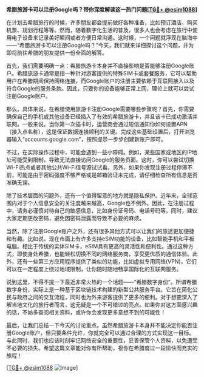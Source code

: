 **希腊旅游卡可以注册Google吗？带你深度解读这一热门问题[[TG💪+ @esim1088](https://t.me/s/esim1088)]**

在计划去希腊旅行的时候，许多朋友都会提前做好各种准备，比如预订酒店、购买机票、规划行程等等。然而，随着数字化生活的普及，很多人也会考虑在旅行中使用电子设备来记录美好瞬间或者方便日常沟通。这时候，一个问题就浮现在脑海中——“希腊旅游卡可以注册Google吗？”今天，我们就来详细探讨这个问题，并为即将前往希腊的朋友提供一份全面的解答。

首先，我们需要明确一点：希腊旅游卡本身并不直接影响是否能够注册Google账户。希腊旅游卡通常是指一种针对游客提供的特殊SIM卡或套餐服务，它可以帮助用户在希腊期间保持网络连接。而Google账户的注册主要依赖于互联网接入以及符合Google的服务条款。因此，只要你的设备能够正常上网，理论上就可以尝试注册Google账户。

那么，具体来说，在希腊使用旅游卡注册Google需要哪些步骤呢？首先，你需要确保自己的手机或其他设备已经插入了有效的希腊旅游卡，并且该卡已成功激活并联网。一般来说，当你第一次插卡时，运营商会通过短信通知你如何设置APN（接入点名称），这是保证数据连接顺利的关键。完成这些基础设置后，打开浏览器输入“accounts.google.com”，按照提示一步步创建新账户即可。

不过，在实际操作过程中，可能会遇到一些小障碍。例如，某些国家或地区的IP地址可能受到限制，导致无法直接访问Google的服务页面。这时，你可以尝试切换Wi-Fi热点或者其他公共Wi-Fi信号源试试看。另外，如果你发现注册过程停滞不前，可能是由于密码强度不够严格或是邮箱验证未完成，请仔细检查所有信息是否准确无误。

除了技术层面的问题外，还有一个值得留意的地方就是隐私保护。近年来，全球范围内对于个人信息安全的关注度越来越高，Google也不例外。因此，在注册过程中，请务必谨慎对待自己的敏感信息，比如身份证号码、电话号码等。同时，建议大家定期更改密码，避免因密码泄露而导致不必要的麻烦。

当然，除了注册Google账户之外，还有很多其他方式可以让我们的旅途更加便捷和有趣。比如说，现在市面上有许多支持eSIM功能的设备，比如智能手机和平板电脑。相比于传统的实体SIM卡，eSIM具有更高的灵活性和便利性。通过这种方式，即使身处希腊，也能轻松切换不同的网络服务商，享受更优质的通信体验。此外，还有一些第三方应用程序提供了类似的功能，比如虚拟专用网络(VPN)，它们可以在一定程度上绕过地域限制，让你随时随地畅享国际化的互联网服务。

说到这里，不得不提一下最近非常火热的一个话题——“希腊数字身份”。所谓希腊数字身份，实际上是一种基于区块链技术构建的新型公共服务平台。它旨在简化公民与政府之间的交互流程，同时也为外来游客提供了更多的便利。对于想要深入了解当地文化的旅行者而言，这无疑是一个不可错过的亮点。如果你对这方面感兴趣的话，不妨多查阅相关资料，或许你会发现更多意想不到的可能性！

最后，让我们总结一下今天的讨论重点。虽然希腊旅游卡本身并不能决定你能否注册Google账户，但只要条件允许，你就完全可以通过合理的方式实现这一目标。与此同时，我们也应该时刻牢记网络安全的重要性，妥善保管个人资料，以免遭受不必要的损失。希望这篇文章能对你有所帮助，祝你在希腊度过一段愉快而充实的旅程！

[[TG💪+ @esim1088](https://t.me/s/esim1088) ![Image](https://i.postimg.cc/4NQfJmqS/Snipaste-2025-05-13-00-14-12.png)]
